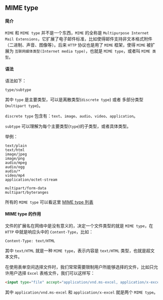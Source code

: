 ## MIME type

#### 简介

`MIME` 和 `MIME type` 并不是一个东西，`MIME` 的全称是 `Multipurpose Internet Mail Extensions`，它扩展了电子邮件标准，比如使得邮件支持非文本格式附件（二进制、声音、图像等）。后来 `HTTP` 协议也是用了 `MIME` 框架，使得 `MIME` 被扩展为 `互联网媒体类型(Internet media type)`，也就是 `MIME type`，或者叫 `MIME 类型`。

#### 语法

语法如下：

```
type/subtype
```

其中 `type` 是主要类型，可以是离散类型(`discrete type`) 或者 多部分类型(`multipart type`)。

`discrete type` 包含有：`text`、`image`、`audio`、`video`、`application`。

`subtype` 可以理解为每个主要类型(`type`)的子类型，或者具体类型。

举例：

```
text/plain
text/html
image/jpeg
image/png
audio/mpeg
audio/ogg
audio/*
video/mp4
application/octet-stream

multipart/form-data
multipart/byteranges
```

所有的 `MIME type` 可以看这里 [MIME type 列表](https://developer.mozilla.org/en-US/docs/Web/HTTP/Basics_of_HTTP/MIME_types/Complete_list_of_MIME_types)

#### MIME type 的作用

文件的扩展名在网络中是没有意义的，决定一个文件类型的就是 `MIME type`，在 `HTTP` 中就是响应头中的 `Content-Type`，比如：

```
Content-Type: text/HTML
```

其中 `text/HTML` 就是一种 `MIME type`，表示内容是 `text/HTML` 类型，也就是超文本文件。

在使用表单空间选择文件时，我们常常需要限制用户所能够选择的文件，比如只允许用户选择 `Excel` 表格文件，我们可以这样写：

```html
<input type="file" accept="application/vnd.ms-excel, application/x-excel">
```

其中 `application/vnd.ms-excel` 和 `application/x-excel` 就是两个 `MIME type`。